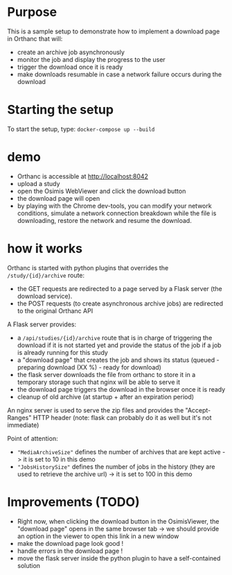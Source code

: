 # Purpose

This is a sample setup to demonstrate how to implement a download page
in Orthanc that will:

- create an archive job asynchronously
- monitor the job and display the progress to the user
- trigger the download once it is ready
- make downloads resumable in case a network failure occurs during the download

# Starting the setup

To start the setup, type: `docker-compose up --build`

# demo

- Orthanc is accessible at [http://localhost:8042](http://localhost:8042)
- upload a study
- open the Osimis WebViewer and click the download button
- the download page will open
- by playing with the Chrome dev-tools, you can modify your network conditions, simulate a network connection breakdown while the file is downloading, restore the network and resume the download.

# how it works

Orthanc is started with python plugins that overrides the `/study/{id}/archive` route:

- the GET requests are redirected to a page served by a Flask server (the download service).
- the POST requests (to create asynchronous archive jobs) are redirected to the original Orthanc API

A Flask server provides:

- a `/api/studies/{id}/archive` route that is in charge of triggering the download if it is not started yet and provide the status of the job if a job is already running for this study
- a "download page" that creates the job and shows its status (queued - preparing download (XX %) - ready for download)
- the flask server downloads the file from orthanc to store it in a temporary storage such that nginx will be able to serve it
- the download page triggers the download in the browser once it is ready
- cleanup of old archive (at startup + after an expiration period)

An nginx server is used to serve the zip files and provides the "Accept-Ranges" HTTP header (note: flask can probably do it as well but it's not immediate)


Point of attention:

- `"MediaArchiveSize"` defines the number of archives that are kept active -> it is set to 10 in this demo
- `"JobsHistorySize"` defines the number of jobs in the history (they are used to retrieve the archive url) -> it is set to 100 in this demo


# Improvements (TODO)

- Right now, when clicking the download button in the OsimisViewer, the "download page" opens in the same browser tab -> we should provide an option in the viewer
to open this link in a new window
- make the download page look good !
- handle errors in the download page !
- move the flask server inside the python plugin to have a self-contained solution




